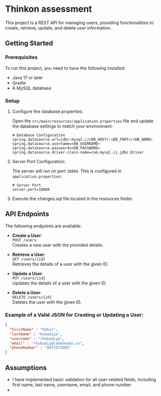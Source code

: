 # Thinkon assessment

This project is a REST API for managing users, providing functionalities to create, retrieve, update, and delete user information.

## Getting Started

### Prerequisites

To run this project, you need to have the following installed:

- Java 17 or later
- Gradle
- A MySQL database

### Setup

1. Configure the database properties:

   Open the `src/main/resources/application.properties` file and update the database settings to match your environment:

    ```properties
    # Database Configuration
    spring.datasource.url=jdbc:mysql://<DB_HOST>:<DB_PORT>/<DB_NAME>
    spring.datasource.username=<DB_USERNAME>
    spring.datasource.password=<DB_PASSWORD>
    spring.datasource.driver-class-name=com.mysql.cj.jdbc.Driver
    ```

2. Server Port Configuration:

   The server will run on port `18089`. This is configured in `application.properties`:

    ```properties
    # Server Port
    server.port=18089
    ```
3. Execute the changes.sql file located in the resources folder.

## API Endpoints

The following endpoints are available:

- **Create a User**:  
  `POST /users`  
  Creates a new user with the provided details.

- **Retrieve a User**:  
  `GET /users/{id}`  
  Retrieves the details of a user with the given ID.

- **Update a User**:  
  `PUT /users/{id}`  
  Updates the details of a user with the given ID.

- **Delete a User**:  
  `DELETE /users/{id}`  
  Deletes the user with the given ID.

### Example of a Valid JSON for Creating or Updating a User:

```json
{
  "firstName" : "Rahul",
  "lastName" : "kukadiya",
  "username" : "rkukadiya",
  "email" : "rkukadiy@lakeheadu.ca",
  "phoneNumber" : "8073572050"
}
```
## Assumptions
* I have implemented basic validation for all user-related fields, including first name, last name, username, email, and phone number.
* 